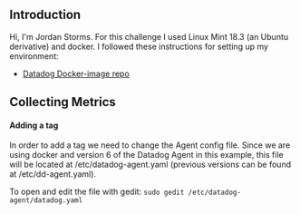 ## Introduction
Hi, I'm Jordan Storms. For this challenge I used Linux Mint 18.3 (an Ubuntu derivative) and docker. I followed these instructions for setting up my environment: 
* [Datadog Docker-image repo](https://hub.docker.com/r/datadog/docker-dd-agent/)


## Collecting Metrics

#### Adding a tag
In order to add a tag we need to change the Agent config file. Since we are using docker and version 6 of the Datadog Agent in this example, this file will be located at /etc/datadog-agent.yaml (previous versions can be found at /etc/dd-agent.yaml).

To open and edit the file with gedit:
```sudo gedit /etc/datadog-agent/datadog.yaml```